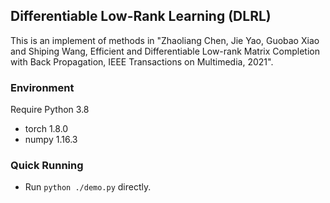 ## Differentiable Low-Rank Learning (DLRL)

This is an implement of methods in "Zhaoliang Chen, Jie Yao, Guobao Xiao and Shiping Wang, Efficient and Differentiable Low-rank Matrix Completion with Back Propagation, IEEE Transactions on Multimedia, 2021".

### Environment

Require Python 3.8

- torch 1.8.0
- numpy 1.16.3

### Quick Running

- Run  `python ./demo.py` directly.


